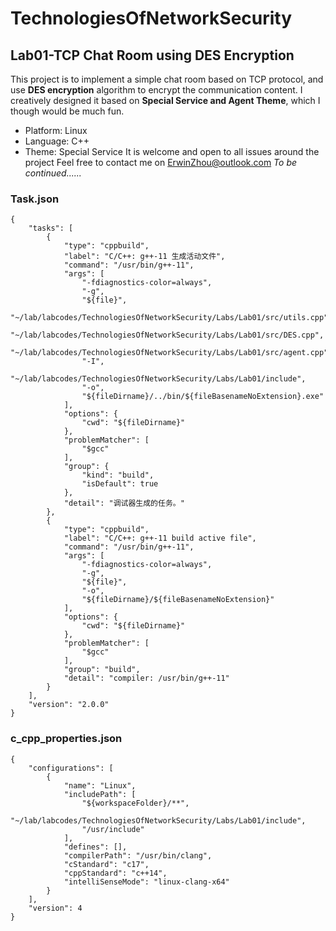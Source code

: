 # TechnologiesOfNetworkSecurity
## Lab01-TCP Chat Room using DES Encryption
This project is to implement a simple chat room based on TCP protocol, and use **DES encryption** algorithm to encrypt the communication content. I creatively designed it based on **Special Service and Agent Theme**, which I though would be much fun.
* Platform: Linux
* Language: C++
* Theme: Special Service
It is welcome and open to all issues around the project
Feel free to contact me on ErwinZhou@outlook.com
*To be continued......*
### Task.json
```
{
    "tasks": [
        {
            "type": "cppbuild",
            "label": "C/C++: g++-11 生成活动文件",
            "command": "/usr/bin/g++-11",
            "args": [
                "-fdiagnostics-color=always",
                "-g",
                "${file}",
                "~/lab/labcodes/TechnologiesOfNetworkSecurity/Labs/Lab01/src/utils.cpp",
                "~/lab/labcodes/TechnologiesOfNetworkSecurity/Labs/Lab01/src/DES.cpp",
                "~/lab/labcodes/TechnologiesOfNetworkSecurity/Labs/Lab01/src/agent.cpp",
                "-I",
                "~/lab/labcodes/TechnologiesOfNetworkSecurity/Labs/Lab01/include",
                "-o",
                "${fileDirname}/../bin/${fileBasenameNoExtension}.exe"
            ],
            "options": {
                "cwd": "${fileDirname}"
            },
            "problemMatcher": [
                "$gcc"
            ],
            "group": {
                "kind": "build",
                "isDefault": true
            },
            "detail": "调试器生成的任务。"
        },
        {
            "type": "cppbuild",
            "label": "C/C++: g++-11 build active file",
            "command": "/usr/bin/g++-11",
            "args": [
                "-fdiagnostics-color=always",
                "-g",
                "${file}",
                "-o",
                "${fileDirname}/${fileBasenameNoExtension}"
            ],
            "options": {
                "cwd": "${fileDirname}"
            },
            "problemMatcher": [
                "$gcc"
            ],
            "group": "build",
            "detail": "compiler: /usr/bin/g++-11"
        }
    ],
    "version": "2.0.0"
}
```
### c_cpp_properties.json
```
{
    "configurations": [
        {
            "name": "Linux",
            "includePath": [
                "${workspaceFolder}/**",
                "~/lab/labcodes/TechnologiesOfNetworkSecurity/Labs/Lab01/include",
                "/usr/include"
            ],
            "defines": [],
            "compilerPath": "/usr/bin/clang",
            "cStandard": "c17",
            "cppStandard": "c++14",
            "intelliSenseMode": "linux-clang-x64"
        }
    ],
    "version": 4
}
```